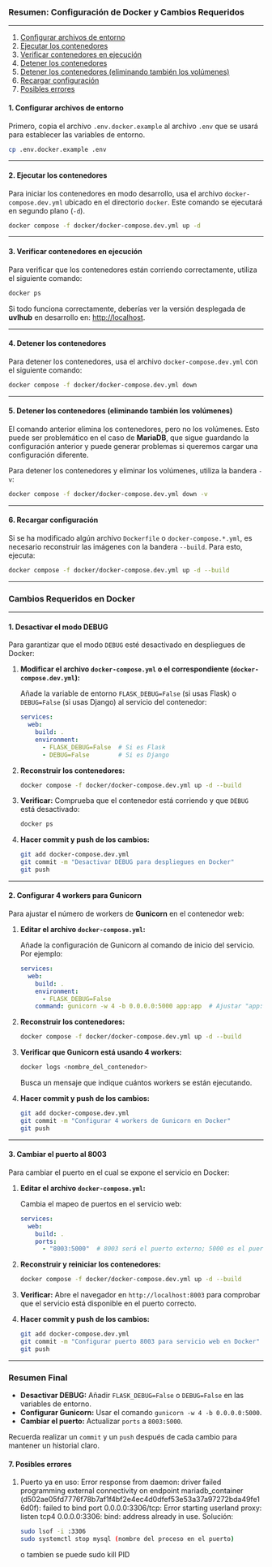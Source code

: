 ### Resumen: Configuración de Docker y Cambios Requeridos

---

1. [Configurar archivos de entorno](#1-configurar-archivos-de-entorno)
2. [Ejecutar los contenedores](#2-ejecutar-los-contenedores)
3. [Verificar contenedores en ejecución](#3-verificar-contenedores-en-ejecución)
4. [Detener los contenedores](#4-detener-los-contenedores)
5. [Detener los contenedores (eliminando también los volúmenes)](#5-detener-los-contenedores-eliminando-también-los-volúmenes)
6. [Recargar configuración](#6-recargar-configuración)
7. [Posibles errores](#7-posibles-errores)

#### **1. Configurar archivos de entorno**
Primero, copia el archivo `.env.docker.example` al archivo `.env` que se usará para establecer las variables de entorno.

```bash
cp .env.docker.example .env
```

---

#### **2. Ejecutar los contenedores**
Para iniciar los contenedores en modo desarrollo, usa el archivo `docker-compose.dev.yml` ubicado en el directorio `docker`. Este comando se ejecutará en segundo plano (`-d`).

```bash
docker compose -f docker/docker-compose.dev.yml up -d
```

---

#### **3. Verificar contenedores en ejecución**
Para verificar que los contenedores están corriendo correctamente, utiliza el siguiente comando:

```bash
docker ps
```

Si todo funciona correctamente, deberías ver la versión desplegada de **uvlhub** en desarrollo en: [http://localhost](http://localhost).

---

#### **4. Detener los contenedores**
Para detener los contenedores, usa el archivo `docker-compose.dev.yml` con el siguiente comando:

```bash
docker compose -f docker/docker-compose.dev.yml down
```

---

#### **5. Detener los contenedores (eliminando también los volúmenes)**
El comando anterior elimina los contenedores, pero no los volúmenes. Esto puede ser problemático en el caso de **MariaDB**, que sigue guardando la configuración anterior y puede generar problemas si queremos cargar una configuración diferente.

Para detener los contenedores y eliminar los volúmenes, utiliza la bandera `-v`:

```bash
docker compose -f docker/docker-compose.dev.yml down -v
```

---

#### **6. Recargar configuración**
Si se ha modificado algún archivo `Dockerfile` o `docker-compose.*.yml`, es necesario reconstruir las imágenes con la bandera `--build`. Para esto, ejecuta:

```bash
docker compose -f docker/docker-compose.dev.yml up -d --build
```

---

### **Cambios Requeridos en Docker**

---

#### **1. Desactivar el modo DEBUG**
Para garantizar que el modo `DEBUG` esté desactivado en despliegues de Docker:

1. **Modificar el archivo `docker-compose.yml` o el correspondiente (`docker-compose.dev.yml`):**

   Añade la variable de entorno `FLASK_DEBUG=False` (si usas Flask) o `DEBUG=False` (si usas Django) al servicio del contenedor:

   ```yaml
   services:
     web:
       build: .
       environment:
         - FLASK_DEBUG=False  # Si es Flask
         - DEBUG=False        # Si es Django
   ```

2. **Reconstruir los contenedores:**

   ```bash
   docker compose -f docker/docker-compose.dev.yml up -d --build
   ```

3. **Verificar:**
   Comprueba que el contenedor está corriendo y que `DEBUG` está desactivado:

   ```bash
   docker ps
   ```

4. **Hacer commit y push de los cambios:**

   ```bash
   git add docker-compose.dev.yml
   git commit -m "Desactivar DEBUG para despliegues en Docker"
   git push
   ```

---

#### **2. Configurar 4 workers para Gunicorn**
Para ajustar el número de workers de **Gunicorn** en el contenedor web:

1. **Editar el archivo `docker-compose.yml`:**

   Añade la configuración de Gunicorn al comando de inicio del servicio. Por ejemplo:

   ```yaml
   services:
     web:
       build: .
       environment:
         - FLASK_DEBUG=False
       command: gunicorn -w 4 -b 0.0.0.0:5000 app:app  # Ajustar "app:app" según tu aplicación
   ```

2. **Reconstruir los contenedores:**

   ```bash
   docker compose -f docker/docker-compose.dev.yml up -d --build
   ```

3. **Verificar que Gunicorn está usando 4 workers:**

   ```bash
   docker logs <nombre_del_contenedor>
   ```

   Busca un mensaje que indique cuántos workers se están ejecutando.

4. **Hacer commit y push de los cambios:**

   ```bash
   git add docker-compose.dev.yml
   git commit -m "Configurar 4 workers de Gunicorn en Docker"
   git push
   ```

---

#### **3. Cambiar el puerto al 8003**
Para cambiar el puerto en el cual se expone el servicio en Docker:

1. **Editar el archivo `docker-compose.yml`:**

   Cambia el mapeo de puertos en el servicio web:

   ```yaml
   services:
     web:
       build: .
       ports:
         - "8003:5000"  # 8003 será el puerto externo; 5000 es el puerto interno del contenedor
   ```

2. **Reconstruir y reiniciar los contenedores:**

   ```bash
   docker compose -f docker/docker-compose.dev.yml up -d --build
   ```

3. **Verificar:**
   Abre el navegador en `http://localhost:8003` para comprobar que el servicio está disponible en el puerto correcto.

4. **Hacer commit y push de los cambios:**

   ```bash
   git add docker-compose.dev.yml
   git commit -m "Configurar puerto 8003 para servicio web en Docker"
   git push
   ```

---

### **Resumen Final**
- **Desactivar DEBUG:** Añadir `FLASK_DEBUG=False` o `DEBUG=False` en las variables de entorno.
- **Configurar Gunicorn:** Usar el comando `gunicorn -w 4 -b 0.0.0.0:5000`.
- **Cambiar el puerto:** Actualizar `ports` a `8003:5000`.

Recuerda realizar un `commit` y un `push` después de cada cambio para mantener un historial claro.

#### **7. Posibles errores**
1. Puerto ya en uso: Error response from daemon: driver failed programming external connectivity on endpoint mariadb_container (d502ae05fd7776f78b7af1f4bf2e4ec4d0dfef53e53a37a97272bda49fe16d0f): failed to bind port 0.0.0.0:3306/tcp: Error starting userland proxy: listen tcp4 0.0.0.0:3306: bind: address already in use. Solución:
   ```bash
   sudo lsof -i :3306
   sudo systemctl stop mysql (nombre del proceso en el puerto)
   ```
      o tambien se puede sudo kill PID
